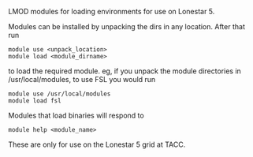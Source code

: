 LMOD modules for loading environments for use on 
Lonestar 5.

Modules can be installed by unpacking the dirs in 
any location. After that run 
```
module use <unpack_location>
module load <module_dirname>
```
to load the required module. eg, if you unpack the 
module directories in /usr/local/modules, to use FSL
you would run
```
module use /usr/local/modules
module load fsl
```

Modules that load binaries will respond to 
```
module help <module_name>
```

These are only for use on the Lonestar 5 grid at TACC.
